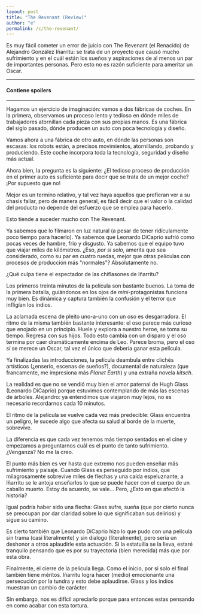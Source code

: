 ```yaml
---
layout: post
title: "The Revenant (Review)"
author: "e"
permalink: /c/the-revenant/
---
```


Es muy fácil cometer un error de juicio con The Revenant (el Renacido) de Alejandro González Iñarritu: se trata de un proyecto que causó mucho sufrimiento y en el cuál están los sueños y aspiraciones de al menos un par de importantes personas. Pero esto no es razón suficiente para ameritar un Oscar.

---
#### Contiene spoilers
---


Hagamos un ejercicio de imaginación: vamos a dos fábricas de coches. En la primera, observamos un proceso lento y tedioso en dónde miles de trabajadores atornillan cada pieza con sus propias manos. Es una fábrica del siglo pasado, dónde producen un auto con poca tecnología y diseño.

Vamos ahora a una fábrica de otro auto, en dónde las personas son escasas: los robots están, a precisos movimientos, atornillando, probando y produciendo. Este coche incorpora toda la tecnología, seguridad y diseño más actual.

Ahora bien, la pregunta es la siguiente: ¿El tedioso proceso de producción en el primer auto es suficiente para decir que se trata de un mejor coche? ¡Por supuesto que no! 

Mejor es un termino relativo, y tal vez haya aquellos que prefieran ver a su chasis fallar, pero de manera general, es fácil decir que el valor o la calidad del producto no depende del esfuerzo que se emplea para hacerlo.

Esto tiende a suceder mucho con The Revenant. 

Ya sabemos que lo filmaron en luz natural (a pesar de tener ridículamente poco tiempo para hacerlo). Ya sabemos que Leonardo DiCaprio sufrió como pocas veces de hambre, frio y disgusto. Ya sabemos que el equipo tuvo que viajar miles de kilómetros. ¿Eso, *por si solo*, amerita que sea considerado, como su par en cuatro ruedas, mejor que otras películas con procesos de producción más "normales"? Absolutamente no.

¿Qué culpa tiene el espectador de las chiflasones de Iñarritu?

Los primeros treinta minutos de la película son bastante buenos. La toma de la primera batalla, guiándonos en los ojos de *mini*-protagonistas funciona muy bien. Es dinámica y captura también la confusión y el terror que infligían los indios.

La aclamada escena de pleito uno-a-uno con un oso es desgarradora. El ritmo de la misma también bastante interesante: el oso parece más curioso que enojado en un principio. Huele y explora a nuestro heroe, se toma su tiempo. Regresa con sus hijos. Todo esto cambia con un disparo y el oso termina por caer dramáticamente encima de Leo. Parece broma, pero el oso *si* se merece un Oscar, tal vez el único que debería ganar esta película. 

Ya finalizadas las introducciones, la película deambula entre clichés artísticos (¿enserio, escenas de sueños?), documental de naturaleza (que francamente, me impresiona más *Planet Earth*) y una extraña novela *kitsch*. 

La realidad es que no se vendió muy bien el amor paternal de Hugh Glass (Leonardo DiCaprio) porque estuvimos contemplando de más las escenas de árboles. Alejandro: ya entendimos que viajaron muy lejos, no es necesario recordarnos cada 10 minutos.

El ritmo de la película se vuelve cada vez más predecible: Glass encuentra un peligro, le sucede algo que afecta su salud al borde de la muerte, sobrevive. 

La diferencia es que cada vez tenemos más tiempo sentados en el cine y empezamos a preguntarnos cuál es el punto de tanto sufrimiento. ¿Venganza? No me la creo. 

El punto más bien es ver hasta que extremo nos pueden enseñar más sufrimiento y paisaje. Cuando Glass es perseguido por indios, que milagrosamente sobrevive miles de flechas y una caída espeluznante, a Iñarritu se le antoja enseñarlos lo que se puede hacer con el cuerpo de un caballo muerto. Estoy de acuerdo, se vale... Pero, ¿Esto en que afectó la historia?

Igual podría haber sido una flecha: Glass sufre, sueña (que por cierto nunca se preocupan por dar claridad sobre lo que significaban sus delirios) y sigue su camino. 

Es cierto también que Leonardo DiCaprio hizo lo que pudo con una película sin trama (casi literalmente) y sin dialogo (literalmente), pero sería un deshonor a otros aplaudirle esta actuación. Si la estatuilla se la lleva, estaré tranquilo pensando que es por su trayectoria (bien merecida) más que por esta obra.

Finalmente, el cierre de la película llega. Como el inicio, por si solo el final también tiene méritos. Iñarritu logra hacer (medio) emocionante una persecución por la tundra y esto debe aplaudirse. Glass y los indios muestran un cambio de carácter.  

Sin embargo, nos es difícil apreciarlo porque para entonces estas pensando en como acabar con esta tortura. 
